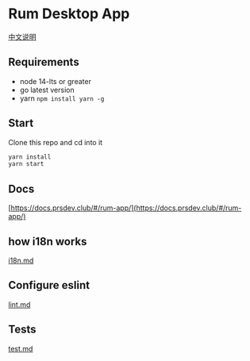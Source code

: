 # Rum Desktop App

[中文说明](README_cn.md)

## Requirements
- node 14-lts or greater
- go latest version
- yarn `npm install yarn -g`

## Start
Clone this repo and cd into it
```sh
yarn install
yarn start
```

## Docs
[https://docs.prsdev.club/#/rum-app/](https://docs.prsdev.club/#/rum-app/)

## how i18n works
[i18n.md](docs/i18n.md)

## Configure eslint
[lint.md](docs/lint.md)

## Tests
[test.md](docs/test.md)
